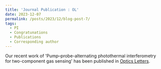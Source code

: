 ```yaml
---
title: 'Journal Publication : OL'
date: 2023-12-07
permalink: /posts/2023/12/blog-post-7/
tags:
  - PI
  - Congratunations
  - Publications
  - Corresponding author
---
```


Our recent work of 'Pump–probe-alternating photothermal interferometry for two-component gas sensing' has been published in [Optics Letters](https://opg.optica.org/ol/fulltext.cfm?uri=ol-48-24-6440&id=544225).
